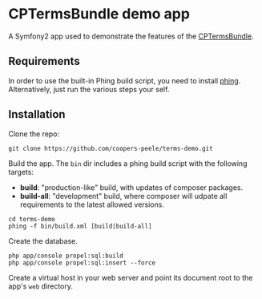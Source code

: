 CPTermsBundle demo app 
======================

A Symfony2 app used to demonstrate the features of the [CPTermsBundle](https://github.com/coopers-peele/terms-bundle).

Requirements
------------
In order to use the built-in Phing build script, you need to install [phing](http://www.phing.info/). Alternatively, just run the various steps your self.

Installation
------------

Clone the repo:

```
git clone https://github.com/coopers-peele/terms-demo.git
```

Build the app. The `bin` dir includes a phing build script with the following targets:

* **build**: "production-like" build, with updates of composer packages.
* **build-all**: "development" build, where composer will udpate all requirements to the latest allowed versions.

``` 
cd terms-demo
phing -f bin/build.xml [build|build-all]
```

Create the database.

```
php app/console propel:sql:build
php app/console propel:sql:insert --force
```

Create a virtual host in your web server and point its document root to the app's `web` directory.

